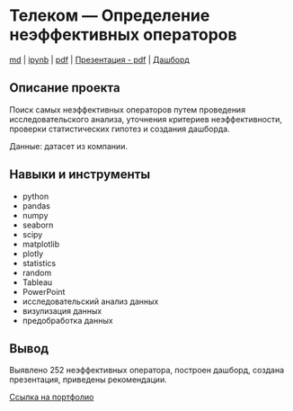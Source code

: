 # Телеком — Определение неэффективных операторов

[md](https://github.com/F-Sergei/Yandex.Practicum_profile/blob/main/09.%20Телеком%20—%20Определение%20неэффективных%20операторов/Telecom_-_Identification_of_inefficient_operators.md/Telecom_-_Identification_of_inefficient_operators.md)  |  [ipynb](https://github.com/F-Sergei/Yandex.Practicum_profile/blob/main/09.%20Телеком%20—%20Определение%20неэффективных%20операторов/Telecom_-_Identification_of_inefficient_operators.ipynb)  |  [pdf](https://github.com/F-Sergei/Yandex.Practicum_profile/blob/main/09.%20Телеком%20—%20Определение%20неэффективных%20операторов/Telecom_-_Identification_of_inefficient_operators.pdf)  |  [Презентация - pdf](https://github.com/F-Sergei/Yandex.Practicum_profile/blob/main/09.%20Телеком%20—%20Определение%20неэффективных%20операторов/Проект%20от%20Телеком%20-%20презентация.pdf)  |  [Дашборд](https://public.tableau.com/app/profile/sergei.fomichev/viz/_16908913022160/Dashboard1?publish=yes)

## Описание проекта

Поиск самых неэффективных операторов путем проведения исследовательского анализа, уточнения критериев неэффективности, проверки статистических гипотез и создания дашборда. 

Данные: датасет из компании.


## Навыки и инструменты

- python
- pandas
- numpy
- seaborn
- scipy
- matplotlib
- plotly
- statistics
- random
- Tableau
- PowerPoint
- исследовательский анализ данных
- визулизация данных
- предобработка данных


## Вывод

Выявлено 252 неэффективных оператора, построен дашборд, создана презентация, приведены рекомендации.

[Ссылка на портфолио](https://github.com/F-Sergei/Yandex.Practicum_profile/tree/main)